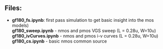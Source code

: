 ## Files:

- **gf180_fs.ipynb**: first pass simulation to get basic insight into the mos models)<br>
**gf180_sweep.ipynb**     - nmos and pmos VGS sweep  (L = 0.28u, W=10u) <br>
**gf180_ivCurves.ipynb**  - nmos and pmos i-v curves (L = 0.28u, W=10u) <br>
**gf180_cs.ipynb**        - basic nmos common source     <br>
